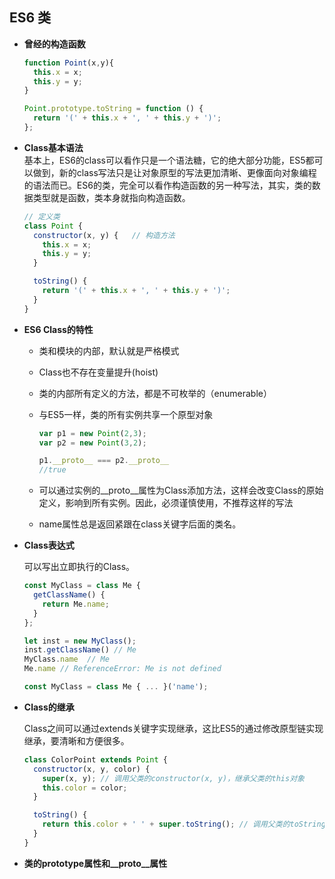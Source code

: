 ## ES6 类

* **曾经的构造函数**

  ```js
  function Point(x,y){
    this.x = x;
    this.y = y;
  }

  Point.prototype.toString = function () {
    return '(' + this.x + ', ' + this.y + ')';
  };
  ```

* **Class基本语法**  
  基本上，ES6的class可以看作只是一个语法糖，它的绝大部分功能，ES5都可以做到，新的class写法只是让对象原型的写法更加清晰、更像面向对象编程的语法而已。ES6的类，完全可以看作构造函数的另一种写法，其实，类的数据类型就是函数，类本身就指向构造函数。

  ```js
  // 定义类
  class Point {
    constructor(x, y) {   // 构造方法
      this.x = x;
      this.y = y;
    }

    toString() {
      return '(' + this.x + ', ' + this.y + ')';
    }
  }
  ```

* **ES6 Class的特性**

  - 类和模块的内部，默认就是严格模式

  - Class也不存在变量提升(hoist)

  - 类的内部所有定义的方法，都是不可枚举的（enumerable）

  - 与ES5一样，类的所有实例共享一个原型对象  

    ```js
    var p1 = new Point(2,3);
    var p2 = new Point(3,2);

    p1.__proto__ === p2.__proto__
    //true
    ```

  - 可以通过实例的__proto__属性为Class添加方法，这样会改变Class的原始定义，影响到所有实例。因此，必须谨慎使用，不推荐这样的写法

  - name属性总是返回紧跟在class关键字后面的类名。

* **Class表达式**

  可以写出立即执行的Class。

  ```js
  const MyClass = class Me {
    getClassName() {
      return Me.name;
    }
  };

  let inst = new MyClass();
  inst.getClassName() // Me
  MyClass.name  // Me
  Me.name // ReferenceError: Me is not defined

  const MyClass = class Me { ... }('name');
  ```

* **Class的继承**

  Class之间可以通过extends关键字实现继承，这比ES5的通过修改原型链实现继承，要清晰和方便很多。

  ```js
  class ColorPoint extends Point {
    constructor(x, y, color) {
      super(x, y); // 调用父类的constructor(x, y)，继承父类的this对象
      this.color = color;
    }

    toString() {
      return this.color + ' ' + super.toString(); // 调用父类的toString()
    }
  }
  ```

* **类的prototype属性和__proto__属性**
